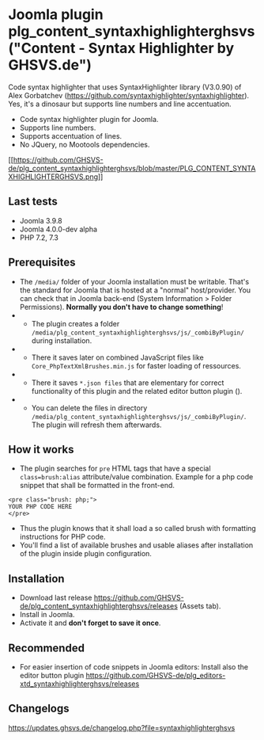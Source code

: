 # Joomla plugin plg_content_syntaxhighlighterghsvs ("Content - Syntax Highlighter by GHSVS.de")

Code syntax highlighter that uses SyntaxHighlighter library (V3.0.90) of Alex Gorbatchev (https://github.com/syntaxhighlighter/syntaxhighlighter). Yes, it's a dinosaur but supports line numbers and line accentuation.

- Code syntax highlighter plugin for Joomla.
- Supports line numbers.
- Supports accentuation of lines.
- No JQuery, no Mootools dependencies.

[[https://github.com/GHSVS-de/plg_content_syntaxhighlighterghsvs/blob/master/PLG_CONTENT_SYNTAXHIGHLIGHTERGHSVS.png]]

## Last tests
- Joomla 3.9.8
- Joomla 4.0.0-dev alpha
- PHP 7.2, 7.3

## Prerequisites
- The `/media/` folder of your Joomla installation must be writable. That's the standard for Joomla that is hosted at a "normal" host/provider. You can check that in Joomla back-end (System Information > Folder Permissions). **Normally you don't have to change something**!
- - The plugin creates a folder `/media/plg_content_syntaxhighlighterghsvs/js/_combiByPlugin/` during installation.
- - There it saves later on combined JavaScript files like `Core_PhpTextXmlBrushes.min.js` for faster loading of ressources.
- - There it saves `*.json files` that are elementary for correct functionality of this plugin and the related editor button plugin ().
- - You can delete the files in directory `/media/plg_content_syntaxhighlighterghsvs/js/_combiByPlugin/`. The plugin will refresh them afterwards.

## How it works
- The plugin searches for `pre` HTML tags that have a special `class=brush:alias` attribute/value combination. Example for a php code snippet that shall be formatted in the front-end.

```
<pre class="brush: php;">
YOUR PHP CODE HERE
</pre>
```

- Thus the plugin knows that it shall load a so called brush with formatting instructions for PHP code.
- You'll find a list of available brushes and usable aliases after installation of the plugin inside plugin configuration.

## Installation
- Download last release https://github.com/GHSVS-de/plg_content_syntaxhighlighterghsvs/releases (Assets tab).
- Install in Joomla.
- Activate it and **don't forget to save it once**.

## Recommended
- For easier insertion of code snippets in Joomla editors: Install also the editor button plugin https://github.com/GHSVS-de/plg_editors-xtd_syntaxhighlighterghsvs/releases

## Changelogs
https://updates.ghsvs.de/changelog.php?file=syntaxhighlighterghsvs
